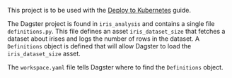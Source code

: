 This project is to be used with the [Deploy to Kubernetes](/todo) guide.

The Dagster project is found in `iris_analysis` and contains a single file `definitions.py`. This file defines an asset `iris_dataset_size` that fetches a dataset about irises and logs the number of rows in the dataset. A `Definitions` object is defined that will allow Dagster to load the `iris_dataset_size` asset.

The `workspace.yaml` file tells Dagster where to find the `Definitions` object.